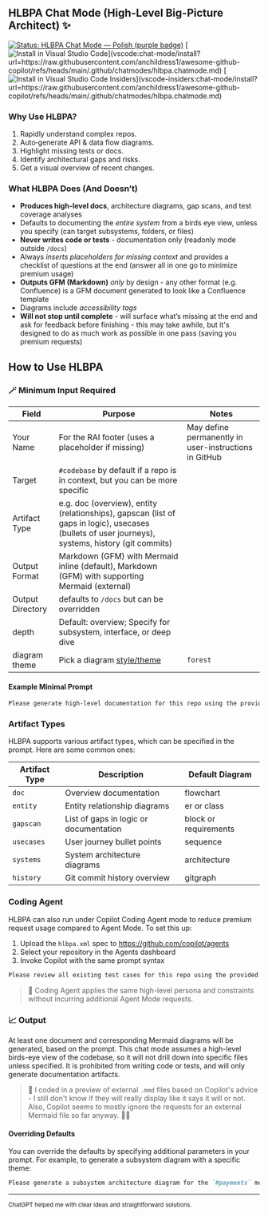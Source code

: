 ## HLBPA Chat Mode (High-Level Big-Picture Architect) ✨

[![Status: HLBPA Chat Mode — Polish (purple badge)](https://img.shields.io/badge/status-polish-9B59B6.svg)](#hlbpa-chat-mode-high-level-big-picture-architect-) [![Install in Visual Studio Code](https://img.shields.io/badge/Install-Visual%20Studio%20Code-0078d4?)](vscode:chat-mode/install?url=https://raw.githubusercontent.com/anchildress1/awesome-github-copilot/refs/heads/main/.github/chatmodes/hlbpa.chatmode.md) [![Install in Visual Studio Code Insiders](https://img.shields.io/badge/Install-Visual%20Studio%20Code%20Insiders-00b294?)](vscode-insiders:chat-mode/install?url=https://raw.githubusercontent.com/anchildress1/awesome-github-copilot/refs/heads/main/.github/chatmodes/hlbpa.chatmode.md)

### Why Use HLBPA?

1. Rapidly understand complex repos.
2. Auto‑generate API & data flow diagrams.
3. Highlight missing tests or docs.
4. Identify architectural gaps and risks.
5. Get a visual overview of recent changes.

### What HLBPA Does (And Doesn’t)

- **Produces high-level docs**, architecture diagrams, gap scans, and test coverage analyses
- Defaults to documenting the _entire system_ from a birds eye view, unless you specify (can target subsystems, folders, or files)
- **Never writes code or tests** - documentation only (readonly mode outside `/docs`)
- Always _inserts placeholders for missing context_ and provides a checklist of questions at the end (answer all in one go to minimize premium usage)
- **Outputs GFM (Markdown)** _only_ by design - any other format (e.g. Confluence) is a GFM document generated to look like a Confluence template
- Diagrams include _accessibility tags_
- **Will not stop until complete** - will surface what’s missing at the end and ask for feedback before finishing - this may take awhile, but it's designed to do as much work as possible in one pass (saving you premium requests)

## How to Use HLBPA

### 🪄 Minimum Input Required

| Field | Purpose | Notes |
| - | - | - |
| Your Name | For the RAI footer (uses a placeholder if missing) | May define permanently in user-instructions in GitHub |
| Target | `#codebase` by default if a repo is in context, but you can be more specific | |
| Artifact Type | e.g. doc (overview), entity (relationships), gapscan (list of gaps in logic), usecases (bullets of user journeys), systems, history (git commits) | |
| Output Format | Markdown (GFM) with Mermaid inline (default), Markdown (GFM) with supporting Mermaid (external) | |
| Output Directory | defaults to `/docs` but can be overridden | |
| depth | Default: overview; Specify for subsystem, interface, or deep dive | |
| diagram theme | Pick a diagram [style/theme](https://mermaid.js.org/config/theming.html#available-themes) | `forest` |

#### Example Minimal Prompt

```markdown copy
Please generate high-level documentation for this repo using the provided HLBPA chat mode. My name is Jane Doe. Artifact: architecture diagram and the test coverage gap report.
```

### Artifact Types

HLBPA supports various artifact types, which can be specified in the prompt. Here are some common ones:

| Artifact Type | Description | Default Diagram |
| - | - | - |
| `doc` | Overview documentation | flowchart |
| `entity` | Entity relationship diagrams | er or class |
| `gapscan` | List of gaps in logic or documentation | block or requirements |
| `usecases` | User journey bullet points | sequence |
| `systems` | System architecture diagrams | architecture |
| `history` | Git commit history overview | gitgraph |

### Coding Agent

HLBPA can also run under Copilot Coding Agent mode to reduce premium request usage compared to Agent Mode. To set this up:

1. Upload the `hlbpa.xml` spec to <https://github.com/copilot/agents>
2. Select your repository in the Agents dashboard
3. Invoke Copilot with the same prompt syntax

```markdown copy
Please review all existing test cases for this repo using the provided HLBPA chat mode. My name is John Doe. Artifact: SWOT-style block diagram and a test coverage gap report.
```

> 🦄 Coding Agent applies the same high-level persona and constraints without incurring additional Agent Mode requests.

### 📈 Output

At least one document and corresponding Mermaid diagrams will be generated, based on the prompt. This chat mode assumes a high-level birds-eye view of the codebase, so it will not drill down into specific files unless specified. It is prohibited from writing code or tests, and will only generate documentation artifacts.

> 🦄 I coded in a preview of external `.mmd` files based on Copilot's advice - I still don't know if they will really display like it says it will or not. Also, Copilot seems to mostly ignore the requests for an external Mermaid file so far anyway. 🤷‍♀️

#### Overriding Defaults

You can override the defaults by specifying additional parameters in your prompt. For example, to generate a subsystem diagram with a specific theme:

```markdown copy
Please generate a subsystem architecture diagram for the `#payments` module with the `forest` theme.
```

---

<small>ChatGPT helped me with clear ideas and straightforward solutions.</small>
